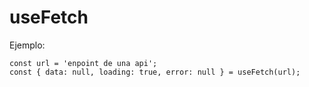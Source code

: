# useFetch

Ejemplo:

```
const url = 'enpoint de una api';
const { data: null, loading: true, error: null } = useFetch(url);
```
